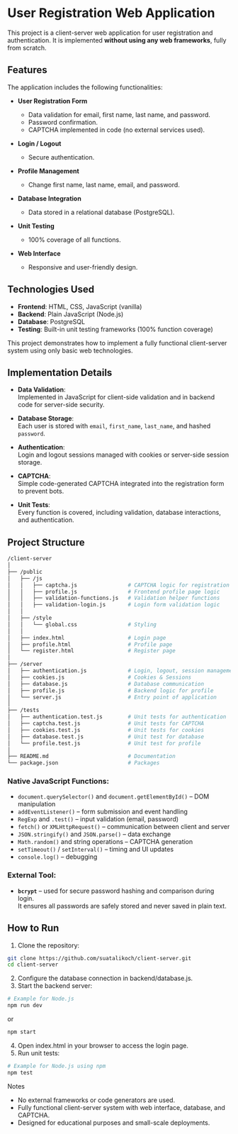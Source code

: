 # User Registration Web Application

This project is a client-server web application for user registration and authentication. It is implemented **without using any web frameworks**, fully from scratch.  

## Features

The application includes the following functionalities:

- **User Registration Form**  
  - Data validation for email, first name, last name, and password.
  - Password confirmation.
  - CAPTCHA implemented in code (no external services used).
  
- **Login / Logout**  
  - Secure authentication.
  
- **Profile Management**  
  - Change first name, last name, email, and password.

- **Database Integration**  
  - Data stored in a relational database (PostgreSQL).

- **Unit Testing**  
  - 100% coverage of all functions.

- **Web Interface**  
  - Responsive and user-friendly design.

## Technologies Used

- **Frontend**: HTML, CSS, JavaScript (vanilla)  
- **Backend**: Plain JavaScript (Node.js)  
- **Database**: PostgreSQL  
- **Testing**: Built-in unit testing frameworks (100% function coverage)  

This project demonstrates how to implement a fully functional client-server system using only basic web technologies.

## Implementation Details

- **Data Validation**:  
  Implemented in JavaScript for client-side validation and in backend code for server-side security.
  
- **Database Storage**:  
  Each user is stored with `email`, `first_name`, `last_name`, and hashed `password`.
  
- **Authentication**:  
  Login and logout sessions managed with cookies or server-side session storage.

- **CAPTCHA**:  
  Simple code-generated CAPTCHA integrated into the registration form to prevent bots.

- **Unit Tests**:  
  Every function is covered, including validation, database interactions, and authentication.

## Project Structure

```bash
/client-server
│
├── /public
│   ├── /js
│   │   ├── captcha.js                # CAPTCHA logic for registration
│   │   ├── profile.js                # Frontend profile page logic
│   │   ├── validation-functions.js   # Validation helper functions
│   │   ├── validation-login.js       # Login form validation logic
│   │
│   ├── /style
│   │   └── global.css                # Styling
│   │
│   ├── index.html                    # Login page
│   ├── profile.html                  # Profile page
│   └── register.html                 # Register page
│
├── /server
│   ├── authentication.js             # Login, logout, session management
│   ├── cookies.js                    # Cookies & Sessions
│   ├── database.js                   # Database communication
│   ├── profile.js                    # Backend logic for profile
│   └── server.js                     # Entry point of application
│
├── /tests
│   ├── authentication.test.js        # Unit tests for authentication
│   ├── captcha.test.js               # Unit tests for CAPTCHA
│   ├── cookies.test.js               # Unit tests for cookies
│   ├── database.test.js              # Unit test for database
│   └── profile.test.js               # Unit test for profile
│
├── README.md                         # Documentation
└── package.json                      # Packages
```

### Native JavaScript Functions:
- `document.querySelector()` and `document.getElementById()` – DOM manipulation  
- `addEventListener()` – form submission and event handling  
- `RegExp` and `.test()` – input validation (email, password)  
- `fetch()` or `XMLHttpRequest()` – communication between client and server  
- `JSON.stringify()` and `JSON.parse()` – data exchange  
- `Math.random()` and string operations – CAPTCHA generation  
- `setTimeout()` / `setInterval()` – timing and UI updates  
- `console.log()` – debugging  

### External Tool:
- **`bcrypt`** – used for secure password hashing and comparison during login.  
  It ensures all passwords are safely stored and never saved in plain text.

## How to Run

1. Clone the repository:

```bash
git clone https://github.com/suatalikoch/client-server.git
cd client-server
```

2. Configure the database connection in backend/database.js.
3. Start the backend server:

```bash
# Example for Node.js
npm run dev
```

or

```bash
npm start
```

4. Open index.html in your browser to access the login page.
5. Run unit tests:

```bash
# Example for Node.js using npm
npm test
```

Notes
- No external frameworks or code generators are used.
- Fully functional client-server system with web interface, database, and CAPTCHA.
- Designed for educational purposes and small-scale deployments.
